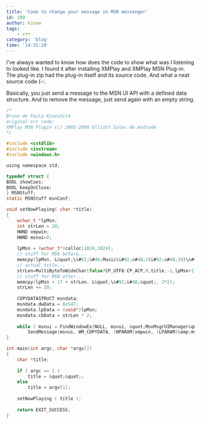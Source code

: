 ```yaml
---
title: 'Code to change your message in MSN messenger'
id: 100
author: kinow
tags: 
    - c++
category: 'blog'
time: '14:31:18'
---
```

I've always wanted to know how does the code to show what was I listening to looked like. I found it after installing XMPlay and XMPlay MSN Plug-in. The plug-in zip had the plug-in itself and its source code. And what a neat source code (-:.

Basically, you just send a message to the MSN UI API with a defined data structure. And to remove the message, just send again with an empty string.

```c
/*
Bruno de Paula Kinoshita
original src code:
XMPlay MSN Plugin (c) 2005-2006 Elliott Sales de Andrade
*/

#include <cstdlib>
#include <iostream>
#include <windows.h>

using namespace std;

typedef struct {
BOOL showCues;
BOOL keepOnClose;
} MSNStuff;
static MSNStuff msnConf;

void setNowPlaying( char *title)
{
    wchar_t *lpMsn;
    int strLen = 20;
    HWND xmpwin;
    HWND msnui=0;
    
    lpMsn = (wchar_t*)calloc(1024,1024);
    // stuff for MSN before...
    memcpy(lpMsn, L&quot;\&#92;&#48;Music\&#92;&#48;1\&#92;&#48;{0}\&#92;&#48;&quot;, 17*2);
    // actual title...
    strLen=MultiByteToWideChar(false?CP_UTF8:CP_ACP,0,title,-1,lpMsn+17,492)-1;Â  /* 1024/2 - 20 */
    // stuff for MSN after...
    memcpy(lpMsn + 17 + strLen, L&quot;\&#92;&#48;&quot;, 3*2);
    strLen += 20;
    
    COPYDATASTRUCT msndata;
    msndata.dwData = 0x547;
    msndata.lpData = (void*)lpMsn;
    msndata.cbData = strLen * 2;
    
    while ( msnui = FindWindowEx(NULL, msnui, &quot;MsnMsgrUIManager&quot;, NULL) )
        SendMessage(msnui, WM_COPYDATA, (WPARAM)xmpwin, (LPARAM)&amp;msndata);
}

int main(int argc, char *argv[])
{
    char *title;
    
    if ( argc == 1 )
        title = &quot;&quot;;
    else
        title = argv[1];
    
    setNowPlaying ( title );
    
    return EXIT_SUCCESS;
}
```
